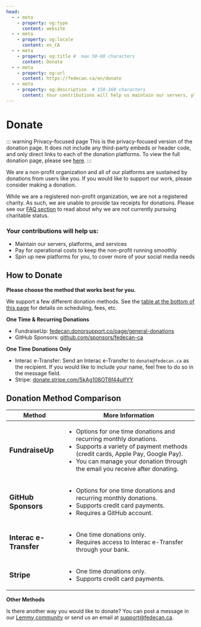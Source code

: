 ```yaml
---
head:
  - - meta
    - property: og:type
      content: website
  - - meta
    - property: og:locale
      content: en_CA
  - - meta
    - property: og:title #  max 50-60 characters
      content: Donate
  - - meta
    - property: og:url
      content: https://fedecan.ca/en/donate
  - - meta
    - property: og:description  # 150-160 characters
      content: Your contributions will help us maintain our servers, platforms, and services, pay for operational costs, and spin up new platforms for you to use.
---
```


# Donate

::: warning Privacy-focused page
This is the privacy-focused version of the donation page. It does not include any third-party embeds or header code, and only direct links to each of the donation platforms. To view the full donation page, please see [here](donate.md). 
:::

We are a non-profit organization and all of our platforms are sustained by donations from users like you. If you would like to support our work, please consider making a donation. 

While we are a registered non-profit organization, we are not a registered charity. As such, we are unable to provide tax receipts for donations. Please see our [FAQ section](guide/fedecan/faq#_2-why-are-you-not-a-registered-charity) to read about why we are not currently pursuing charitable status.

### Your contributions will help us:

- Maintain our servers, platforms, and services
- Pay for operational costs to keep the non-profit running smoothly
- Spin up new platforms for you, to cover more of your social media needs

## How to Donate

**Please choose the method that works best for you.**

We support a few different donation methods. See the [table at the bottom of this page](#donation-method-comparison) for details on scheduling, fees, etc.

**One Time & Recurring Donations**

- FundraiseUp: [fedecan.donorsupport.co/page/general-donations](https://fedecan.donorsupport.co/page/general-donations)
- GitHub Sponsors: [github.com/sponsors/fedecan-ca](https://github.com/sponsors/fedecan-ca)

**One Time Donations Only**
- Interac e-Transfer: Send an Interac e-Transfer to `donate@fedecan.ca` as the recipient. If you would like to include your name, feel free to do so in the message field.
- Stripe: [donate.stripe.com/5kAg108OT6f44uIfYY](https://donate.stripe.com/5kAg108OT6f44uIfYY)

## Donation Method Comparison

<table style="width: 100%;">
  <colgroup>
    <col style="width: 30%;">
    <col style="width: 70%;">
  </colgroup>
  <thead>
    <tr>
      <th>Method</th>
      <th>More Information</th>
    </tr>
  </thead>
  <tbody>
    <tr>
      <td>
        <p style="font-weight: bold; font-size: 1.2em; margin: 0.5em 0;">
          FundraiseUp
        </p>
        <InfoText 
            colorType="ok" 
            icon="ic:round-schedule" 
            text="One time"
          />
        <InfoText 
            colorType="ok" 
            icon="ic:round-schedule" 
            text="Recurring"
          />
        <InfoText 
            colorType="warn"
            icon="ic:round-warning-amber"
            text="Fees Apply"
          />
      </td>
      <td>
        <ul>
          <li>Options for one time donations and recurring monthly donations.</li>
          <li>Supports a variety of payment methods (credit cards, Apple Pay, Google Pay).</li>
          <li>You can manage your donation through the email you receive after donating.</li>
        </ul>
      </td>
    </tr>
    <tr>
      <td>
        <p style="font-weight: bold; font-size: 1.2em; margin: 0.5em 0;">
          GitHub Sponsors
        </p>
        <InfoText 
            colorType="ok" 
            icon="ic:round-schedule" 
            text="One time"
          />
        <InfoText 
            colorType="ok" 
            icon="ic:round-schedule" 
            text="Recurring"
          />
        <InfoText 
            colorType="ok"
            icon="ic:round-check"
            text="No fees"
          />
      </td>
      <td>
        <ul>
          <li>Options for one time donations and recurring monthly donations.</li>
          <li>Supports credit card payments.</li>
          <li>Requires a GitHub account.</li>
        </ul>
      </td>
    </tr>
    <tr>
      <td>
        <p style="font-weight: bold; font-size: 1.2em; margin: 0.5em 0;">
          Interac e-Transfer
        </p>
        <InfoText 
            colorType="ok" 
            icon="ic:round-schedule" 
            text="One time"
          />
        <InfoText 
            colorType="gray" 
            icon="ic:round-schedule" 
            text="Recurring unsupported"
          />
        <InfoText 
            colorType="ok"
            icon="ic:round-check"
            text="No fees"
          />
      </td>
      <td>
        <ul>
          <li>One time donations only.</li>
          <li>Requires access to Interac e-Transfer through your bank.</li>
        </ul>
      </td>
    </tr>
    <tr>
      <td>
        <p style="font-weight: bold; font-size: 1.2em; margin: 0.5em 0;">
          Stripe
        </p>
        <InfoText 
            colorType="ok" 
            icon="ic:round-schedule" 
            text="One time"
          />
        <InfoText 
            colorType="gray" 
            icon="ic:round-schedule" 
            text="Recurring unsupported"
          />
        <InfoText 
            colorType="warn"
            icon="ic:round-warning-amber"
            text="Fees Apply"
          />
      </td>
      <td>
        <ul>
          <li>One time donations only.</li>
          <li>Supports credit card payments.</li>
        </ul>
      </td>
    </tr>
  </tbody>
</table>

**Other Methods**

Is there another way you would like to donate? You can post a message in our <a href="https://lemmy.ca/c/main">Lemmy community</a> or send us an email at <a href="mailto:support@fedecan.ca">support@fedecan.ca</a>.